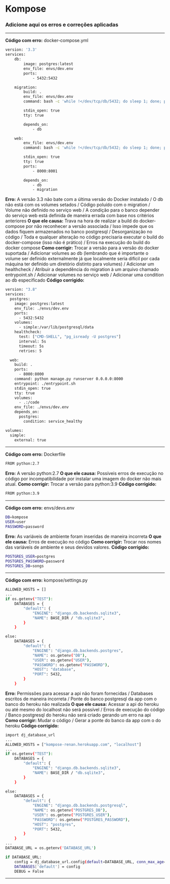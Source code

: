 # Kompose

### Adicione aqui os erros e correções aplicadas

---

**Código com erro:** docker-compose.yml

```sh
version: '3.3'
services:
    db:
        image: postgres:latest
        env_file: envs/dev.env
        ports:
            - 5432:5432

    migration:
        build: .
        env_file: envs/dev.env
        command: bash -c 'while !</dev/tcp/db/5432; do sleep 1; done; python manage.py migrate'

        stdin_open: true
        tty: true

        depends_on:
            - db

    web:
        env_file: envs/dev.env
        command: bash -c 'while !</dev/tcp/db/5432; do sleep 1; done; python manage.py runserver 0.0.0.0:8000'

        stdin_open: true
        tty: true
        ports:
            - 8000:8001

        depends_on:
            - db
            - migration
```

**Erro:** A versão 3.3 não bate com a última versão do Docker instalado / O db não está com os volumes setados / Código poluído com o migration / Volume não definido no serviço web / A condição para o banco depender do serviço web está definida de maneira errada com base nos critérios anteriores
**O que ele causa:** Trava na hora de realizar a build do docker-compose por não reconhecer a versão associada / Isso impede que os dados fiquem armazenados no banco postgresql / Desorganização no código / Toda e qualquer alteração no código precisaria executar o build do docker-compose (isso não é prático) / Erros na execução do build do docker compose
**Como corrigir:** Trocar a versão para a versão do docker suportada / Adicionar volumes ao db (lembrando que é importante o volume ser definido externalmente já que localmente seria difícil por cada máquina ter definido um diretório distinto para volumes) / Adicionar um healthcheck / Atribuir a dependência do migration à um arquivo chamado entrypoint.sh / Adicionar volumes no serviço web / Adicionar uma condition ao db especificado
**Código corrigido:**

```sh
version: "3.8"
services:
  postgres:
    image: postgres:latest
    env_file: ./envs/dev.env
    ports:
      - 5432:5432
    volumes:
      - simple:/var/lib/postgresql/data
    healthcheck:
      test: ["CMD-SHELL", "pg_isready -U postgres"]
      interval: 5s
      timeout: 5s
      retries: 5

  web:
    build: .
    ports:
      - 8000:8000
    command: python manage.py runserver 0.0.0.0:8000
    entrypoint: ./entrypoint.sh
    stdin_open: true
    tty: true
    volumes:
      - .:/code
    env_file: ./envs/dev.env
    depends_on:
      postgres:
        condition: service_healthy

volumes:
  simple:
    external: true
```

---

**Código com erro:** Dockerfile

```sh
FROM python:2.7
```

**Erro:** A versão python:2.7
**O que ele causa:** Possíveis erros de execução no código por incompatibilidade por instalar uma imagem do docker não mais atual.
**Como corrigir:** Trocar a versão para python:3.9
**Código corrigido:**

```sh
FROM python:3.9
```

---

**Código com erro:** envs/devs.env

```sh
DB=kompose
USER=user
PASSWORD=password
```

**Erro:** As variáveis de ambiente foram inseridas de maneira incorreta
**O que ele causa:** Erros de execução no código
**Como corrigir:** Trocar nos nomes das variáveis de ambiente e seus devidos valores.
**Código corrigido:**

```sh
POSTGRES_USER=postgres
POSTGRES_PASSWORD=password
POSTGRES_DB=songs
```

---

**Código com erro:** kompose/settings.py

```sh
ALLOWED_HOSTS = []
...
if os.getenv("TEST"):
    DATABASES = {
        "default": {
            "ENGINE": "django.db.backends.sqlite3",
            "NAME": BASE_DIR / "db.sqlite3",
        }
    }

else:
    DATABASES = {
        "default": {
            "ENGINE": "django.db.backends.postgres",
            "NAME": os.getenv("DB"),
            "USER": os.getenv("USER"),
            "PASSWORD": os.getenv("PASSWORD"),
            "HOST": "database",
            "PORT": 5432,
        }
    }

```

**Erro:** Permissões para acessar a api não foram fornecidas / Databases escritos de maneira incorreta / Ponte do banco postgresql da app com o banco do heroku não realizada
**O que ele causa:** Acessar a api do heroku ou até mesmo do localhost não será possível / Erros de execução do código / Banco postgresql do heroku não será criado gerando um erro na api
**Como corrigir:** Mudar o código / Gerar a ponte do banco da app com o do heroku
**Código corrigido:**

```sh
import dj_database_url
...
ALLOWED_HOSTS = ["kompose-renan.herokuapp.com", "localhost"]
...
if os.getenv("TEST"):
    DATABASES = {
        "default": {
            "ENGINE": "django.db.backends.sqlite3",
            "NAME": BASE_DIR / "db.sqlite3",
        }
    }

else:
    DATABASES = {
        "default": {
            "ENGINE": "django.db.backends.postgresql",
            "NAME": os.getenv("POSTGRES_DB"),
            "USER": os.getenv("POSTGRES_USER"),
            "PASSWORD": os.getenv("POSTGRES_PASSWORD"),
            "HOST": "postgres",
            "PORT": 5432,
        }
    }
...
DATABASE_URL = os.getenv('DATABASE_URL')

if DATABASE_URL:
    config = dj_database_url.config(default=DATABASE_URL, conn_max_age=500, ssl_require=True)
    DATABASES['default'] = config
    DEBUG = False

```

---
